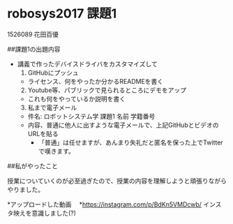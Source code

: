 # robosys2017 課題1

1526089 花田百優

##課題1の出題内容

* 講義で作ったデバイスドライバをカスタマイズして
  1. GitHubにプッシュ
    * ライセンス、何をやったか分かるREADMEを書く
  2. Youtube等、パブリックで見られるところにデモをアップ
    * これも何をやっているか説明を書く
  3. 私まで電子メール
    * 件名: ロボットシステム学 課題1 名前 学籍番号
    * 内容、普通に他人に出すような電子メールで、上記GitHubとビデオのURLを貼る
      * 「普通」は任せますが、あんまり失礼だと匿名を保った上でTwitterで嘆きます。

##私がやったこと

授業についていくのが必至過ぎたので、授業の内容を理解しようと頑張りながらやりました。

*アップロードした動画
　*https://instagram.com/p/BdKn5VMDcwb/
  インスタ映えを意識しました(?)
